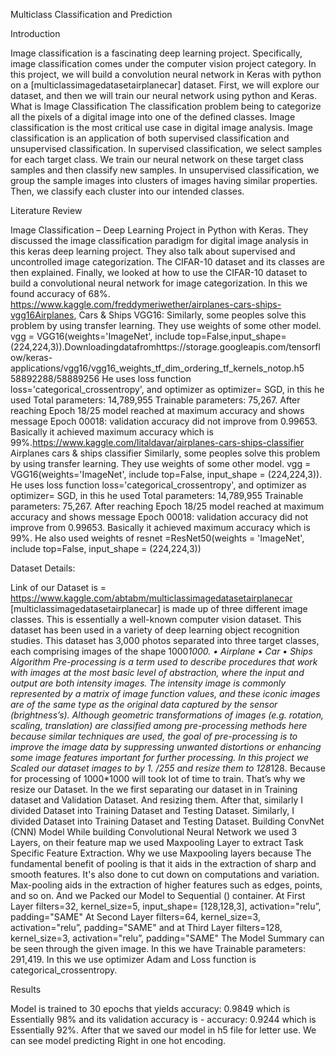 
Multiclass Classification and Prediction

Introduction

Image classification is a fascinating deep learning project. Specifically, image classification comes under the computer vision project category. In this project, we will build a convolution neural network in Keras with python on a [multiclassimagedatasetairplanecar] dataset. First, we will explore our dataset, and then we will train our neural network using python and Keras. What is Image Classification The classification problem being to categorize all the pixels of a digital image into one of the defined classes. Image classification is the most critical use case in digital image analysis. Image classification is an application of both supervised classification and unsupervised classification. In supervised classification, we select samples for each target class. We train our neural network on these target class samples and then classify new samples. In unsupervised classification, we group the sample images into clusters of images having similar properties. Then, we classify each cluster into our intended classes.

Literature Review 

Image Classification – Deep Learning Project in Python with Keras. They discussed the image classification paradigm for digital image analysis in this keras deep learning project. They also talk about supervised and uncontrolled image categorization. The CIFAR-10 dataset and its classes are then explained. Finally, we looked at how to use the CIFAR-10 dataset to build a convolutional neural network for image categorization. In this we found accuracy of 68%.
https://www.kaggle.com/freddymeriwether/airplanes-cars-ships-vgg16Airplanes, Cars & Ships VGG16: Similarly, some peoples solve this problem by using transfer learning. They use weights of some other model. vgg = VGG16(weights='ImageNet', include top=False,input_shape=(224,224,3)).Downloadingdatafromhttps://storage.googleapis.com/tensorflow/keras-applications/vgg16/vgg16_weights_tf_dim_ordering_tf_kernels_notop.h5 58892288/58889256 He uses loss function loss='categorical_crossentropy', and optimizer as optimizer= SGD, in this he used Total parameters: 14,789,955 Trainable parameters: 75,267. After reaching Epoch 18/25 model reached at maximum accuracy and shows message Epoch 00018: validation accuracy did not improve from 0.99653. Basically it achieved maximum accuracy which is 99%.https://www.kaggle.com/litaldavar/airplanes-cars-ships-classifier
Airplanes cars & ships classifier Similarly, some peoples solve this problem by using transfer learning. They use weights of some other model. vgg = VGG16(weights='ImageNet', include top=False, input_shape = (224,224,3)). He uses loss function loss='categorical_crossentropy', and optimizer as optimizer= SGD, in this he used Total parameters: 14,789,955 Trainable parameters: 75,267. After reaching Epoch 18/25 model reached at maximum accuracy and shows message Epoch 00018: validation accuracy did not improve from 0.99653. Basically it achieved maximum accuracy which is 99%. He also used weights of resnet =ResNet50(weights = 'ImageNet', include top=False, input_shape = (224,224,3))

Dataset Details:

Link of our Dataset is = https://www.kaggle.com/abtabm/multiclassimagedatasetairplanecar
[multiclassimagedatasetairplanecar] is made up of three different image classes. This is essentially a well-known computer vision dataset. This dataset has been used in a variety of deep learning object recognition studies. This dataset has 3,000 photos separated into three target classes, each comprising images of the shape 1000*1000.
•	Airplane
•	Car
•	Ships
Algorithm
Pre-processing is a term used to describe procedures that work with images at the most basic level of abstraction, where the input and output are both intensity images. The intensity image is commonly represented by a matrix of image function values, and these iconic images are of the same type as the original data captured by the sensor (brightness’s). Although geometric transformations of images (e.g. rotation, scaling, translation) are classified among pre-processing methods here because similar techniques are used, the goal of pre-processing is to improve the image data by suppressing unwanted distortions or enhancing some image features important for further processing. In this project we Scaled our dataset images to by 1. /255 and resize them to 128*128. Because for processing of 1000*1000 will took lot of time to train. That’s why we resize our Dataset. In the we first separating our dataset in in Training dataset and Validation Dataset. And resizing them. After that, similarly I divided Dataset into Training Dataset and Testing Dataset. 
Similarly, I divided Dataset into Training Dataset and Testing Dataset.
Building ConvNet (CNN) Model 
While building Convolutional Neural Network we used 3 Layers, on their feature map we used Maxpooling Layer to extract Task Specific Feature Extraction. Why we use Maxpooling layers because The fundamental benefit of pooling is that it aids in the extraction of sharp and smooth features. It's also done to cut down on computations and variation. Max-pooling aids in the extraction of higher features such as edges, points, and so on. And we Packed our Model to Sequential () container. At First Layer filters=32, kernel_size=5, input_shape= [128,128,3], activation="relu”, padding="SAME" At Second Layer filters=64, kernel_size=3, activation="relu”, padding="SAME" and at Third Layer filters=128, kernel_size=3, activation="relu”, padding="SAME" The Model Summary can be seen through the given image. In this we have Trainable parameters: 291,419. In this we use optimizer Adam and Loss function is categorical_crossentropy.

Results

Model is trained to 30 epochs that yields accuracy: 0.9849 which is Essentially 98% and its validation accuracy is - accuracy: 0.9244 which is Essentially 92%.
After that we saved our model in h5 file for letter use.
We can see model predicting
Right in one hot encoding.




